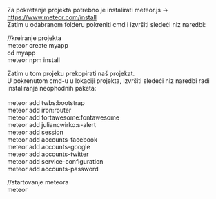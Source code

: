 Za pokretanje projekta potrebno je instalirati meteor.js -> https://www.meteor.com/install <br/>
Zatim u odabranom folderu pokreniti cmd i izvršiti sledeći niz naredbi:<br/>

//kreiranje projekta<br/>
meteor create myapp<br/>
cd myapp<br/>
meteor npm install<br/>

Zatim u tom projeku prekopirati naš projekat.<br/>
U pokrenutom cmd-u u lokaciji projekta, izvršiti sledeći niz naredbi radi instaliranja neophodnih paketa:<br/><br/>
meteor add twbs:bootstrap<br/>
meteor add iron:router<br/>
meteor add fortawesome:fontawesome<br/>
meteor add juliancwirko:s-alert<br/>
meteor add session<br/>
meteor add accounts-facebook<br/>
meteor add accounts-google<br/>
meteor add accounts-twitter<br/>
meteor add service-configuration<br/>
meteor add accounts-password<br/>


//startovanje meteora<br/>
meteor<br/><br/>
